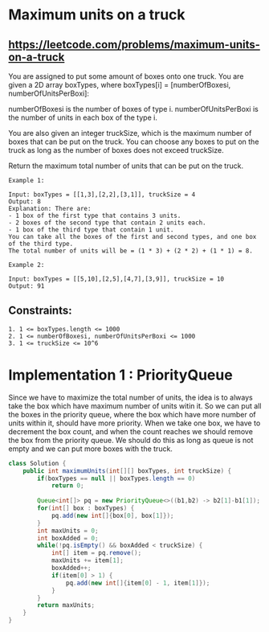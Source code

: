# Maximum units on a truck
## https://leetcode.com/problems/maximum-units-on-a-truck


You are assigned to put some amount of boxes onto one truck. You are given a 2D array boxTypes, where boxTypes[i] = [numberOfBoxesi, numberOfUnitsPerBoxi]:

numberOfBoxesi is the number of boxes of type i.
numberOfUnitsPerBoxi is the number of units in each box of the type i.

You are also given an integer truckSize, which is the maximum number of boxes that can be put on the truck. You can choose any boxes to put on the truck as long as the number of boxes does not exceed truckSize.

Return the maximum total number of units that can be put on the truck.
```
Example 1:

Input: boxTypes = [[1,3],[2,2],[3,1]], truckSize = 4
Output: 8
Explanation: There are:
- 1 box of the first type that contains 3 units.
- 2 boxes of the second type that contain 2 units each.
- 1 box of the third type that contain 1 unit.
You can take all the boxes of the first and second types, and one box of the third type.
The total number of units will be = (1 * 3) + (2 * 2) + (1 * 1) = 8.

Example 2:

Input: boxTypes = [[5,10],[2,5],[4,7],[3,9]], truckSize = 10
Output: 91
```

## Constraints:
```
1. 1 <= boxTypes.length <= 1000
2. 1 <= numberOfBoxesi, numberOfUnitsPerBoxi <= 1000
3. 1 <= truckSize <= 10^6
```


# Implementation 1 : PriorityQueue
Since we have to maximize the total number of units, the idea is to always take the box which have maximum number of units witin it.
So we can put all the boxes in the priority queue, where the box which have more number of units within it, should have more priority.
When we take one box, we have to decrement the box count, and when the count reaches we should remove the box from the priority queue.
We should do this as long as queue is not empty and we can put more boxes with the truck.
```java
class Solution {
    public int maximumUnits(int[][] boxTypes, int truckSize) {
        if(boxTypes == null || boxTypes.length == 0)
            return 0;
        
        Queue<int[]> pq = new PriorityQueue<>((b1,b2) -> b2[1]-b1[1]);
        for(int[] box : boxTypes) {
            pq.add(new int[]{box[0], box[1]});
        }
        int maxUnits = 0;
        int boxAdded = 0;
        while(!pq.isEmpty() && boxAdded < truckSize) {
            int[] item = pq.remove();
            maxUnits += item[1];
            boxAdded++;
            if(item[0] > 1) {
                pq.add(new int[]{item[0] - 1, item[1]});
            }
        }
        return maxUnits;
    }
}
```
